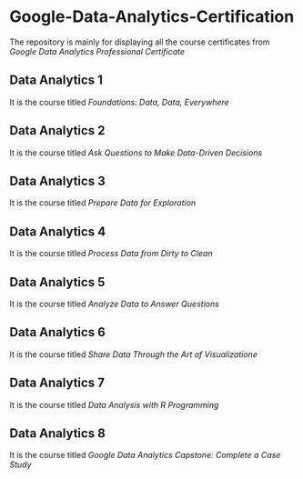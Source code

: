 # Google-Data-Analytics-Certification

The repository is mainly for displaying all the course certificates from *Google Data Analytics Professional Certificate*

## Data Analytics 1
It is the course titled *Foundations: Data, Data, Everywhere*

## Data Analytics 2
It is the course titled *Ask Questions to Make Data-Driven Decisions*

## Data Analytics 3
It is the course titled *Prepare Data for Exploration*

## Data Analytics 4
It is the course titled *Process Data from Dirty to Clean*

## Data Analytics 5
It is the course titled *Analyze Data to Answer Questions*

## Data Analytics 6
It is the course titled *Share Data Through the Art of Visualizatione*

## Data Analytics 7
It is the course titled *Data Analysis with R Programming*

## Data Analytics 8
It is the course titled *Google Data Analytics Capstone: Complete a Case Study*
